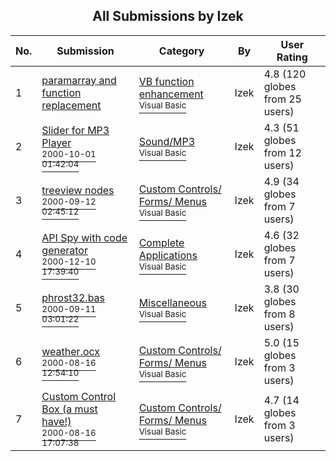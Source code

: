 ﻿<div align="center">

## All Submissions by Izek

</div>

No.  | Submission | Category | By   | User Rating
---- | ---------- | -------- | ---- | -----------
1 | [paramarray and function replacement<br />](https://github.com/Planet-Source-Code/izek-paramarray-and-function-replacement__1-28718) | [VB function enhancement<br /><sup>Visual Basic</sup>](../ByCategory/vb-function-enhancement__1-25.md) | Izek | 4.8 (120 globes from 25 users)
2 | [Slider for MP3 Player<br /><sup>2000-10-01 01:42:04</sup>](https://github.com/Planet-Source-Code/izek-slider-for-mp3-player__1-11806) | [Sound/MP3<br /><sup>Visual Basic</sup>](../ByCategory/sound-mp3__1-45.md) | Izek | 4.3 (51 globes from 12 users)
3 | [treeview nodes<br /><sup>2000-09-12 02:45:12</sup>](https://github.com/Planet-Source-Code/izek-treeview-nodes__1-11428) | [Custom Controls/ Forms/  Menus<br /><sup>Visual Basic</sup>](../ByCategory/custom-controls-forms-menus__1-4.md) | Izek | 4.9 (34 globes from 7 users)
4 | [API Spy with code generator<br /><sup>2000-12-10 17:39:40</sup>](https://github.com/Planet-Source-Code/izek-api-spy-with-code-generator__1-13485) | [Complete Applications<br /><sup>Visual Basic</sup>](../ByCategory/complete-applications__1-27.md) | Izek | 4.6 (32 globes from 7 users)
5 | [phrost32\.bas<br /><sup>2000-09-11 03:01:22</sup>](https://github.com/Planet-Source-Code/izek-phrost32-bas__1-11417) | [Miscellaneous<br /><sup>Visual Basic</sup>](../ByCategory/miscellaneous__1-1.md) | Izek | 3.8 (30 globes from 8 users)
6 | [weather\.ocx<br /><sup>2000-08-16 12:54:10</sup>](https://github.com/Planet-Source-Code/izek-weather-ocx__1-10739) | [Custom Controls/ Forms/  Menus<br /><sup>Visual Basic</sup>](../ByCategory/custom-controls-forms-menus__1-4.md) | Izek | 5.0 (15 globes from 3 users)
7 | [Custom Control Box \(a must have\!\)<br /><sup>2000-08-16 17:07:38</sup>](https://github.com/Planet-Source-Code/izek-custom-control-box-a-must-have__1-10744) | [Custom Controls/ Forms/  Menus<br /><sup>Visual Basic</sup>](../ByCategory/custom-controls-forms-menus__1-4.md) | Izek | 4.7 (14 globes from 3 users)
